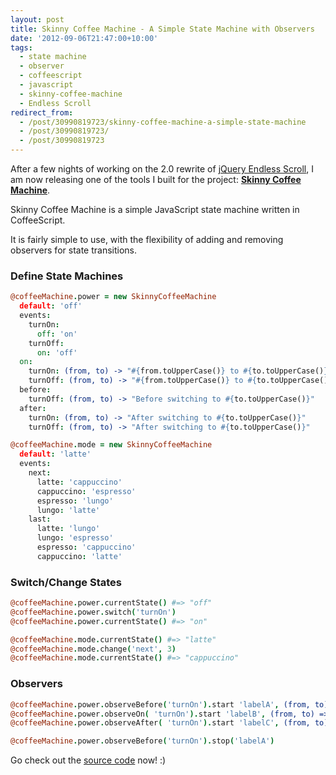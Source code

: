 ```yaml
---
layout: post
title: Skinny Coffee Machine - A Simple State Machine with Observers
date: '2012-09-06T21:47:00+10:00'
tags:
  - state machine
  - observer
  - coffeescript
  - javascript
  - skinny-coffee-machine
  - Endless Scroll
redirect_from:
  - /post/30990819723/skinny-coffee-machine-a-simple-state-machine
  - /post/30990819723/
  - /post/30990819723
---
```


After a few nights of working on the 2.0 rewrite of [jQuery Endless Scroll](https://github.com/fredwu/jquery-endless-scroll), I am now releasing one of the tools I built for the project: **[Skinny Coffee Machine](https://github.com/fredwu/skinny-coffee-machine)**.

Skinny Coffee Machine is a simple JavaScript state machine written in CoffeeScript.

It is fairly simple to use, with the flexibility of adding and removing observers for state transitions.

### Define State Machines

```coffeescript
@coffeeMachine.power = new SkinnyCoffeeMachine
  default: 'off'
  events:
    turnOn:
      off: 'on'
    turnOff:
      on: 'off'
  on:
    turnOn: (from, to) -> "#{from.toUpperCase()} to #{to.toUpperCase()}"
    turnOff: (from, to) -> "#{from.toUpperCase()} to #{to.toUpperCase()}"
  before:
    turnOff: (from, to) -> "Before switching to #{to.toUpperCase()}"
  after:
    turnOn: (from, to) -> "After switching to #{to.toUpperCase()}"
    turnOff: (from, to) -> "After switching to #{to.toUpperCase()}"

@coffeeMachine.mode = new SkinnyCoffeeMachine
  default: 'latte'
  events:
    next:
      latte: 'cappuccino'
      cappuccino: 'espresso'
      espresso: 'lungo'
      lungo: 'latte'
    last:
      latte: 'lungo'
      lungo: 'espresso'
      espresso: 'cappuccino'
      cappuccino: 'latte'
```

### Switch/Change States

```coffeescript
@coffeeMachine.power.currentState() #=> "off"
@coffeeMachine.power.switch('turnOn')
@coffeeMachine.power.currentState() #=> "on"

@coffeeMachine.mode.currentState() #=> "latte"
@coffeeMachine.mode.change('next', 3)
@coffeeMachine.mode.currentState() #=> "cappuccino"
```

### Observers

```coffeescript
@coffeeMachine.power.observeBefore('turnOn').start 'labelA', (from, to) => "Observer A before switching to #{to.toUpperCase()}"
@coffeeMachine.power.observeOn( 'turnOn').start 'labelB', (from, to) => "Observer B on switching to #{to.toUpperCase()}"
@coffeeMachine.power.observeAfter( 'turnOn').start 'labelC', (from, to) => "Observer C after switching to #{to.toUpperCase()}"

@coffeeMachine.power.observeBefore('turnOn').stop('labelA')
```

Go check out the [source code](https://github.com/fredwu/skinny-coffee-machine) now! :)
